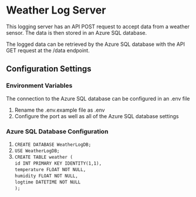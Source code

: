 # Weather Log Server
This logging server has an API POST request to accept data from a weather sensor. The data is then stored in an Azure SQL database.

The logged data can be retrieved by the Azure SQL database with the API GET request at the /data endpoint.

## Configuration Settings
### Environment Variables 
The connection to the Azure SQL database can be configured in an .env file
1. Rename the .env.example file as .env
2. Configure the port as well as all of the Azure SQL database settings

### Azure SQL Database Configuration
1. `CREATE DATABASE WeatherLogDB;`
2. `USE WeatherLogDB;`
3. `CREATE TABLE weather (`  
    `id INT PRIMARY KEY IDENTITY(1,1),  `  
    `temperature FLOAT NOT NULL,`  
    `humidity FLOAT NOT NULL,`  
    `logtime DATETIME NOT NULL`  
`);`  